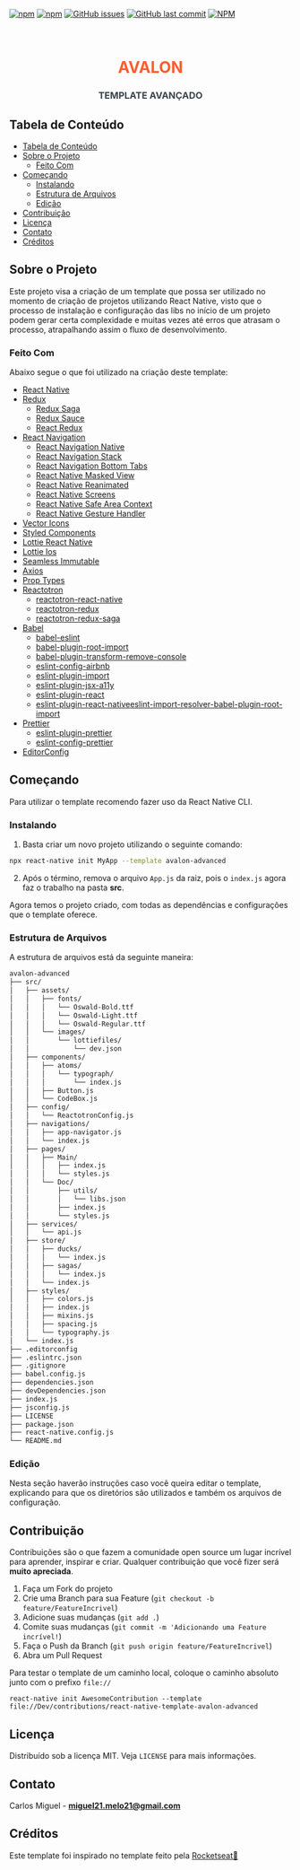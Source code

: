 [![npm](https://img.shields.io/npm/v/react-native-template-avalon-advanced.svg?label=npm%20package)](https://www.npmjs.com/package/react-native-template-avalon-advanced)
[![npm](https://img.shields.io/npm/dt/react-native-template-avalon-advanced.svg)](https://www.npmjs.com/package/react-native-template-avalon-advanced)
[![GitHub issues](https://img.shields.io/github/issues-raw/miguelmelo/react-native-template-avalon-advanced.svg)](https://github.com/MiguelMelo/react-native-template-avalon-advanced/issues)
[![GitHub last commit](https://img.shields.io/github/last-commit/miguelmelo/react-native-template-avalon-advanced.svg)](https://github.com/MiguelMelo/react-native-template-avalon-advanced/commits/master)
[![NPM](https://img.shields.io/npm/l/react-native-template-avalon-advanced.svg)](https://choosealicense.com/licenses/mit)

<br />
<p align="center">
  <h1 align="center" style="color: #FE5E2D">AVALON</h1>
  <h3 align="center" style="color: #3A444B">TEMPLATE AVANÇADO</h3>
</p>

## Tabela de Conteúdo

- [Tabela de Conteúdo](#tabela-de-conte%c3%bado)
- [Sobre o Projeto](#sobre-o-projeto)
  - [Feito Com](#feito-com)
- [Começando](#come%c3%a7ando)
  - [Instalando](#instalando)
  - [Estrutura de Arquivos](#estrutura-de-arquivos)
  - [Edição](#edi%c3%a7%c3%a3o)
- [Contribuição](#contribui%c3%a7%c3%a3o)
- [Licença](#licen%c3%a7a)
- [Contato](#contato)
- [Créditos](#cr%c3%a9ditos)

## Sobre o Projeto

Este projeto visa a criação de um template que possa ser utilizado no momento de criação de projetos utilizando React Native, visto que o processo de instalação e configuração das libs no início de um projeto podem gerar certa complexidade e muitas vezes até erros que atrasam o processo, atrapalhando assim o fluxo de desenvolvimento.

### Feito Com

Abaixo segue o que foi utilizado na criação deste template:

- [React Native](http://facebook.github.io/react-native/)
- [Redux](https://redux.js.org/)
  - [Redux Saga](https://redux-saga.js.org/)
  - [Redux Sauce](https://github.com/jkeam/reduxsauce)
  - [React Redux](https://github.com/reduxjs/react-redux)
- [React Navigation](https://reactnavigation.org/)
  - [React Navigation Native](https://www.npmjs.com/package/@react-navigation/native)
  - [React Navigation Stack](https://www.npmjs.com/package/@react-navigation/stack)
  - [React Navigation Bottom Tabs](https://www.npmjs.com/package/@react-navigation/bottom-tabs)
  - [React Native Masked View](https://www.npmjs.com/package/@react-native-community/masked-view)
  - [React Native Reanimated](https://github.com/software-mansion/react-native-reanimated)
  - [React Native Screens](https://github.com/software-mansion/react-native-screens)
  - [React Native Safe Area Context](https://github.com/th3rdwave/react-native-safe-area-context)
  - [React Native Gesture Handler](https://kmagiera.github.io/react-native-gesture-handler/)
- [Vector Icons](https://github.com/oblador/react-native-vector-icons)
- [Styled Components](https://github.com/styled-components/styled-components)
- [Lottie React Native](https://github.com/react-native-community/lottie-react-native)
- [Lottie Ios](https://github.com/airbnb/lottie-ios)
- [Seamless Immutable](https://github.com/rtfeldman/seamless-immutable)
- [Axios](https://github.com/axios/axios)
- [Prop Types](https://github.com/facebook/prop-types)
- [Reactotron](https://github.com/infinitered/reactotron)
  - [reactotron-react-native](https://github.com/infinitered/reactotron/blob/master/docs/quick-start-react-native.md)
  - [reactotron-redux](https://github.com/infinitered/reactotron/blob/master/docs/plugin-redux.md)
  - [reactotron-redux-saga](https://github.com/infinitered/reactotron/blob/master/docs/plugin-redux-saga.md)
- [Babel](https://babeljs.io/)
  - [babel-eslint](https://github.com/babel/babel-eslint)
  - [babel-plugin-root-import](https://github.com/entwicklerstube/babel-plugin-root-import)
  - [babel-plugin-transform-remove-console](https://github.com/babel/minify/tree/master/packages/babel-plugin-transform-remove-console)
  - [eslint-config-airbnb](https://github.com/airbnb/javascript/tree/master/packages/eslint-config-airbnb)
  - [eslint-plugin-import](https://github.com/benmosher/eslint-plugin-import)
  - [eslint-plugin-jsx-a11y](https://github.com/evcohen/eslint-plugin-jsx-a11y)
  - [eslint-plugin-react](https://github.com/yannickcr/eslint-plugin-react)
  - [eslint-plugin-react-native](https://github.com/Intellicode/eslint-plugin-react-native)[eslint-import-resolver-babel-plugin-root-import](https://github.com/olalonde/eslint-import-resolver-babel-root-import)
- [Prettier](https://prettier.io/)
  - [eslint-plugin-prettier](https://github.com/prettier/eslint-plugin-prettier)
  - [eslint-config-prettier](https://github.com/prettier/eslint-config-prettier)
- [EditorConfig](https://editorconfig.org/)

## Começando

Para utilizar o template recomendo fazer uso da React Native CLI.

### Instalando

1. Basta criar um novo projeto utilizando o seguinte comando:

```sh
npx react-native init MyApp --template avalon-advanced
```

2. Após o término, remova o arquivo `App.js` da raiz, pois o `index.js` agora faz o trabalho na pasta **src**.

Agora temos o projeto criado, com todas as dependências e configurações que o template oferece.

### Estrutura de Arquivos

A estrutura de arquivos está da seguinte maneira:

```bash
avalon-advanced
├── src/
│   ├── assets/
│   │   ├── fonts/
│   │   │   └── Oswald-Bold.ttf
│   │   │   └── Oswald-Light.ttf
│   │   │   └── Oswald-Regular.ttf
│   │   └── images/
│   │       └── lottiefiles/
│   │           └── dev.json
│   ├── components/
│   │   ├── atoms/
│   │   │   └── typograph/
│   │   │       └── index.js
│   │   ├── Button.js
│   │   └── CodeBox.js
│   ├── config/
│   │   └── ReactotronConfig.js
│   ├── navigations/
│   │   ├── app-navigator.js
│   │   └── index.js
│   ├── pages/
│   │   ├── Main/
│   │   │   ├── index.js
│   │   │   └── styles.js
│   │   └── Doc/
│   │       ├── utils/
│   │       │   └── libs.json
│   │       ├── index.js
│   │       └── styles.js
│   ├── services/
│   │   └── api.js
│   ├── store/
│   │   ├── ducks/
│   │   │   └── index.js
│   │   ├── sagas/
│   │   │   └── index.js
│   │   └── index.js
│   ├── styles/
│   │   ├── colors.js
│   │   ├── index.js
│   │   ├── mixins.js
│   │   ├── spacing.js
│   │   └── typography.js
│   └── index.js
├── .editorconfig
├── .eslintrc.json
├── .gitignore
├── babel.config.js
├── dependencies.json
├── devDependencies.json
├── index.js
├── jsconfig.js
├── LICENSE
├── package.json
├── react-native.config.js
└── README.md
```

### Edição

Nesta seção haverão instruções caso você queira editar o template, explicando para que os diretórios são utilizados e também os arquivos de configuração.

## Contribuição

Contribuições são o que fazem a comunidade open source um lugar incrível para aprender, inspirar e criar. Qualquer contribuição que você fizer será **muito apreciada**.

1. Faça um Fork do projeto
2. Crie uma Branch para sua Feature (`git checkout -b feature/FeatureIncrivel`)
3. Adicione suas mudanças (`git add .`)
4. Comite suas mudanças (`git commit -m 'Adicionando uma Feature incrível!`)
5. Faça o Push da Branch (`git push origin feature/FeatureIncrivel`)
6. Abra um Pull Request

Para testar o template de um caminho local, coloque o caminho absoluto junto com o prefixo `file://`

```
react-native init AwesomeContribution --template file://Dev/contributions/react-native-template-avalon-advanced
```

## Licença

Distribuído sob a licença MIT. Veja `LICENSE` para mais informações.

## Contato

Carlos Miguel - **miguel21.melo21@gmail.com**

## Créditos

Este template foi inspirado no template feito pela [Rocketseat💜](https://github.com/rocketseat)
